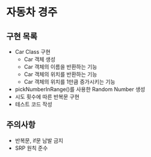 # 자동차 경주

## 구현 목록

- Car Class 구현
  - Car 객체 생성
  - Car 객체의 이름을 반환하는 기능
  - Car 객체의 위치를 반환하는 기능
  - Car 객체의 위치를 1만큼 증가시키는 기능
- pickNumberInRange()를 사용한 Random Number 생성
- 시도 횟수에 따른 반복문 구현
- 테스트 코드 작성

## 주의사항

- 반복문, if문 남발 금지
- SRP 원칙 준수
